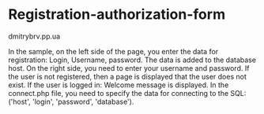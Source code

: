 ﻿# Registration-authorization-form<br>
dmitrybrv.pp.ua<br>

In the sample, on the left side of the page, you enter the data for registration: Login, Username, password.
The data is added to the database host.
On the right side, you need to enter your username and password.
If the user is not registered, then a page is displayed that the user does not exist.
If the user is logged in:  Welcome message is displayed.
In the connect.php file, you need to specify the data for connecting to the SQL: ('host', 'login', 'password', 'database').
